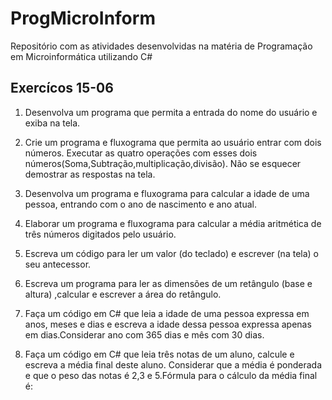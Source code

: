 # ProgMicroInform
Repositório com as atividades desenvolvidas na matéria de Programação em Microinformática utilizando C#

## Exercícos 15-06
1) Desenvolva um programa que permita a entrada do nome do usuário e exiba na tela.

2) Crie um programa e fluxograma que permita ao usuário entrar com dois números. Executar as quatro operações com esses dois números(Soma,Subtração,multiplicação,divisão). Não se esquecer demostrar as respostas na tela.

3) Desenvolva um programa e fluxograma para calcular a idade de uma pessoa, entrando com o ano de nascimento e ano atual.

4) Elaborar um programa e fluxograma para calcular a média aritmética de três números digitados pelo usuário.

5) Escreva um código para ler um valor (do teclado) e escrever (na tela) o seu antecessor.

6) Escreva  um programa para ler as dimensões de um retângulo (base e altura) ,calcular e escrever a área do retângulo.

7) Faça um  código em  C# que leia a idade de uma pessoa expressa em anos, meses e dias e escreva a idade dessa pessoa expressa apenas em dias.Considerar ano com 365 dias e mês com 30 dias.

8) Faça um código em C# que leia três notas de um aluno, calcule e escreva a média final deste aluno. Considerar que a média é ponderada e que o peso das notas é 2,3 e  5.Fórmula para o cálculo da média final é:
